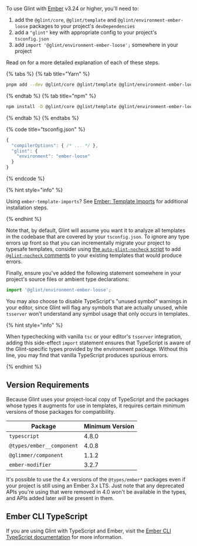 To use Glint with [Ember](https://github.com/emberjs/ember.js) v3.24 or higher, you'll need to:
 1. add the `@glint/core`, `@glint/template` and `@glint/environment-ember-loose` packages to your project's `devDependencies`
 2. add a `"glint"` key with appropriate config to your project's `tsconfig.json`
 3. add `import '@glint/environment-ember-loose';` somewhere in your project 

Read on for a more detailed explanation of each of these steps.

{% tabs %}
{% tab title="Yarn" %}

```sh
pnpm add --dev @glint/core @glint/template @glint/environment-ember-loose
```

{% endtab %}
{% tab title="npm" %}

```sh
npm install -D @glint/core @glint/template @glint/environment-ember-loose
```

{% endtab %}
{% endtabs %}

{% code title="tsconfig.json" %}

```javascript
{
  "compilerOptions": { /* ... */ },
  "glint": {
    "environment": "ember-loose"
  }
}
```

{% endcode %}

{% hint style="info" %}

Using `ember-template-imports`? See [Ember: Template Imports][etii] for additional installation steps.

[etii]: ../ember/template-imports.md#installation

{% endhint %}

Note that, by default, Glint will assume you want it to analyze all templates in the codebase that are covered by your `tsconfig.json`. To ignore any type errors up front so that you can incrementally migrate your project to typesafe templates, consider using [the `auto-glint-nocheck` script](https://github.com/typed-ember/glint/tree/main/packages/scripts#auto-glint-nocheck) to add [`@glint-nocheck` comments](../directives.md#glint-nocheck) to your existing templates that would produce errors.

Finally, ensure you've added the following statement somewhere in your project's source files or ambient type declarations:

```typescript
import '@glint/environment-ember-loose';
```

You may also choose to disable TypeScript's "unused symbol" warnings in your editor, since Glint will flag any symbols that are actually unused, while `tsserver` won't understand any symbol usage that only occurs in templates.

{% hint style="info" %}

When typechecking with vanilla `tsc` or your editor's `tsserver` integration, adding this side-effect `import` statement ensures that TypeScript is aware of the Glint-specific types provided by the environment package. Without this line, you may find that vanilla TypeScript produces spurious errors.

{% endhint %}

## Version Requirements

Because Glint uses your project-local copy of TypeScript and the packages whose types it augments for use in templates, it requires certain minimum versions of those packages for compatibility.

| Package                   | Minimum Version |
| ------------------------- | --------------- |
| `typescript`              | 4.8.0           |
| `@types/ember__component` | 4.0.8           |
| `@glimmer/component`      | 1.1.2           |
| `ember-modifier`          | 3.2.7           |

It's possible to use the 4.x versions of the `@types/ember*` packages even if your project is still using an Ember 3.x LTS. Just note that any deprecated APIs you're using that were removed in 4.0 won't be available in the types, and APIs added later _will_ be present in them.

## Ember CLI TypeScript

If you are using Glint with TypeScript and Ember, visit the [Ember CLI TypeScript documentation](https://docs.ember-cli-typescript.com/) for more information.
